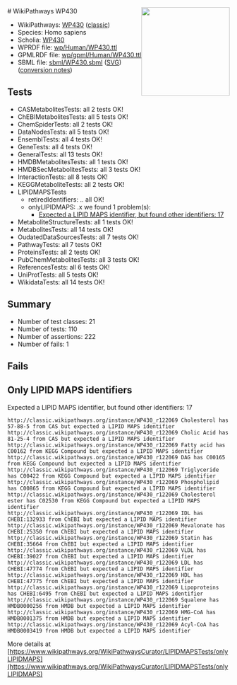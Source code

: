 <img style="float: right; width: 200px" src="https://upload.wikimedia.org/wikipedia/commons/thumb/8/83/Wplogo_with_text_500.png/640px-Wplogo_with_text_500.png" />
# WikiPathways WP430

* WikiPathways: [WP430](https://wikipathways.org/pathways/WP430) ([classic](https://classic.wikipathways.org/instance/WP430))
* Species: Homo sapiens
* Scholia: [WP430](https://scholia.toolforge.org/wikipathways/WP430)
* WPRDF file: [wp/Human/WP430.ttl](../wp/Human/WP430.ttl)
* GPMLRDF file: [wp/gpml/Human/WP430.ttl](../wp/gpml/Human/WP430.ttl)
* SBML file: [sbml/WP430.sbml](../sbml/WP430.sbml) ([SVG](../sbml/WP430.svg)) ([conversion notes](../sbml/WP430.txt))

## Tests
* CASMetabolitesTests: all 2 tests OK!
* ChEBIMetabolitesTests: all 5 tests OK!
* ChemSpiderTests: all 2 tests OK!
* DataNodesTests: all 5 tests OK!
* EnsemblTests: all 4 tests OK!
* GeneTests: all 4 tests OK!
* GeneralTests: all 13 tests OK!
* HMDBMetabolitesTests: all 1 tests OK!
* HMDBSecMetabolitesTests: all 3 tests OK!
* InteractionTests: all 8 tests OK!
* KEGGMetaboliteTests: all 2 tests OK!
* LIPIDMAPSTests
    * retiredIdentifiers: .. all OK!
    * onlyLIPIDMAPS: .x we found 1 problem(s):
        * [Expected a LIPID MAPS identifier, but found other identifiers: 17](#d0bfb67f)
* MetaboliteStructureTests: all 1 tests OK!
* MetabolitesTests: all 14 tests OK!
* OudatedDataSourcesTests: all 7 tests OK!
* PathwayTests: all 7 tests OK!
* ProteinsTests: all 2 tests OK!
* PubChemMetabolitesTests: all 3 tests OK!
* ReferencesTests: all 6 tests OK!
* UniProtTests: all 5 tests OK!
* WikidataTests: all 14 tests OK!


## Summary

* Number of test classes: 21
* Number of tests: 110
* Number of assertions: 222
* Number of fails: 1

## Fails

<a name="d0bfb67f" />

## Only LIPID MAPS identifiers

Expected a LIPID MAPS identifier, but found other identifiers: 17
```
http://classic.wikipathways.org/instance/WP430_r122069 Cholesterol has 57-88-5 from CAS but expected a LIPID MAPS identifier
http://classic.wikipathways.org/instance/WP430_r122069 Cholic Acid has 81-25-4 from CAS but expected a LIPID MAPS identifier
http://classic.wikipathways.org/instance/WP430_r122069 Fatty acid has C00162 from KEGG Compound but expected a LIPID MAPS identifier
http://classic.wikipathways.org/instance/WP430_r122069 DAG has C00165 from KEGG Compound but expected a LIPID MAPS identifier
http://classic.wikipathways.org/instance/WP430_r122069 Triglyceride has C00422 from KEGG Compound but expected a LIPID MAPS identifier
http://classic.wikipathways.org/instance/WP430_r122069 Phospholipid has C00865 from KEGG Compound but expected a LIPID MAPS identifier
http://classic.wikipathways.org/instance/WP430_r122069 Cholesterol ester has C02530 from KEGG Compound but expected a LIPID MAPS identifier
http://classic.wikipathways.org/instance/WP430_r122069 IDL has CHEBI:132933 from ChEBI but expected a LIPID MAPS identifier
http://classic.wikipathways.org/instance/WP430_r122069 Mevalonate has CHEBI:25350 from ChEBI but expected a LIPID MAPS identifier
http://classic.wikipathways.org/instance/WP430_r122069 Statin has CHEBI:35664 from ChEBI but expected a LIPID MAPS identifier
http://classic.wikipathways.org/instance/WP430_r122069 VLDL has CHEBI:39027 from ChEBI but expected a LIPID MAPS identifier
http://classic.wikipathways.org/instance/WP430_r122069 LDL has CHEBI:47774 from ChEBI but expected a LIPID MAPS identifier
http://classic.wikipathways.org/instance/WP430_r122069 HDL has CHEBI:47775 from ChEBI but expected a LIPID MAPS identifier
http://classic.wikipathways.org/instance/WP430_r122069 Lipoproteins has CHEBI:6495 from ChEBI but expected a LIPID MAPS identifier
http://classic.wikipathways.org/instance/WP430_r122069 Squalene has HMDB0000256 from HMDB but expected a LIPID MAPS identifier
http://classic.wikipathways.org/instance/WP430_r122069 HMG-CoA has HMDB0001375 from HMDB but expected a LIPID MAPS identifier
http://classic.wikipathways.org/instance/WP430_r122069 Acyl-CoA has HMDB0003419 from HMDB but expected a LIPID MAPS identifier
```

More details at [https://www.wikipathways.org/WikiPathwaysCurator/LIPIDMAPSTests/onlyLIPIDMAPS](https://www.wikipathways.org/WikiPathwaysCurator/LIPIDMAPSTests/onlyLIPIDMAPS)

